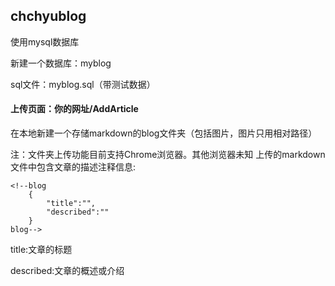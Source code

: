 ## chchyublog

使用mysql数据库

新建一个数据库：myblog

sql文件：myblog.sql（带测试数据）



#### 上传页面：你的网址/AddArticle



在本地新建一个存储markdown的blog文件夹（包括图片，图片只用相对路径）

注：文件夹上传功能目前支持Chrome浏览器。其他浏览器未知
​		上传的markdown文件中包含文章的描述注释信息:

```
<!--blog
	{
		"title":"",
		"described":""
	}
blog-->
```

 title:文章的标题

described:文章的概述或介绍
